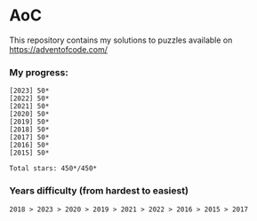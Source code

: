 # AoC

This repository contains my solutions to puzzles available on https://adventofcode.com/

### My progress:

```
[2023] 50*
[2022] 50*
[2021] 50*
[2020] 50*
[2019] 50*
[2018] 50*
[2017] 50*
[2016] 50*
[2015] 50*

Total stars: 450*/450*
```

### Years difficulty (from hardest to easiest)

```
2018 > 2023 > 2020 > 2019 > 2021 > 2022 > 2016 > 2015 > 2017
```
